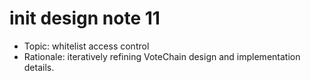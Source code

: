 # init design note 11

- Topic: whitelist access control
- Rationale: iteratively refining VoteChain design and implementation details.
